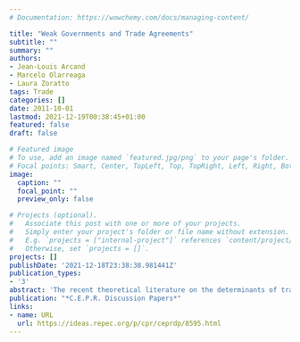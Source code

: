 ```yaml
---
# Documentation: https://wowchemy.com/docs/managing-content/

title: "Weak Governments and Trade Agreements"
subtitle: ""
summary: ""
authors:
- Jean-Louis Arcand
- Marcelo Olarreaga
- Laura Zoratto
tags: Trade
categories: []
date: 2011-10-01
lastmod: 2021-12-19T00:38:45+01:00
featured: false
draft: false

# Featured image
# To use, add an image named `featured.jpg/png` to your page's folder.
# Focal points: Smart, Center, TopLeft, Top, TopRight, Left, Right, BottomLeft, Bottom, BottomRight.
image:
  caption: ""
  focal_point: ""
  preview_only: false

# Projects (optional).
#   Associate this post with one or more of your projects.
#   Simply enter your project's folder or file name without extension.
#   E.g. `projects = ["internal-project"]` references `content/project/deep-learning/index.md`.
#   Otherwise, set `projects = []`.
projects: []
publishDate: '2021-12-18T23:38:38.981441Z'
publication_types:
- '3'
abstract: 'The recent theoretical literature on the determinants of trade agreements has stressed the importance of political gains, such as credibility, as a rationale for trade agreements. The empirical literature, however, has lagged behind in the estimation of the economic gains or losses associated with these politically motivated trade agreements. This paper fills that gap by providing estimates of the economic impact of politically and economically motivated trade agreements. We find that credibility gains play a role in increasing the probability of two countries signing an agreement. Moreover, agreements with a stronger political motivation are more trade creating than agreements that are signed for pure market access / economic reasons, and the value for the government of solving its time inconsistency problems through trade agreements is estimated at an average of 1.8% of GDP, which compares quite well with the traditional estimates of the economic gains from trade.'
publication: "*C.E.P.R. Discussion Papers*"
links:
- name: URL
  url: https://ideas.repec.org/p/cpr/ceprdp/8595.html
---
```

